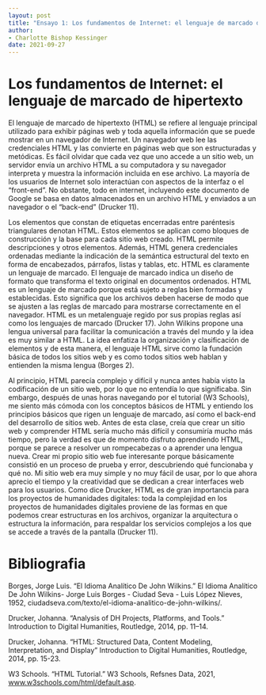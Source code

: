 ```yaml
---
layout: post
title: "Ensayo 1: Los fundamentos de Internet: el lenguaje de marcado de hipertexto"
author:
- Charlotte Bishop Kessinger
date: 2021-09-27
---
```


# Los fundamentos de Internet: el lenguaje de marcado de hipertexto

El lenguaje de marcado de hipertexto (HTML) se refiere al lenguaje principal utilizado para exhibir páginas web y toda aquella información que se puede mostrar en un navegador de Internet. Un navegador web lee las credenciales HTML y las convierte en páginas web que son estructuradas y metódicas. Es fácil olvidar que cada vez que uno accede a un sitio web, un servidor envía un archivo HTML a su computadora y su navegador interpreta y muestra la información incluida en ese archivo. La mayoría de los usuarios de Internet solo interactúan con aspectos de la interfaz o el “front-end”. No obstante, todo en internet, incluyendo este documento de Google se basa en datos almacenados en un archivo HTML y enviados a un navegador o el “back-end” (Drucker 11). 

Los elementos que constan de etiquetas encerradas entre paréntesis triangulares  denotan HTML. Estos elementos se aplican como bloques de construcción y la base para cada sitio web creado. HTML permite descripciones y otros elementos. Además, HTML genera credenciales ordenadas mediante la indicación de la semántica estructural del texto en forma de encabezados, párrafos, listas y tablas, etc. HTML es claramente un lenguaje de marcado. El lenguaje de marcado indica un diseño de formato que transforma el texto original en documentos ordenados. HTML es un lenguaje de marcado porque está sujeto a reglas bien formadas y establecidas. Esto significa que los archivos deben hacerse de modo que se ajusten a las reglas de marcado para mostrarse correctamente en el navegador. HTML es un metalenguaje regido por sus propias reglas así como los lenguajes de marcado (Drucker 17). John Wilkins propone una lengua universal para facilitar la comunicación a través del mundo y la idea es muy similar a HTML. La idea enfatiza la organización y clasificación de elementos y de esta manera, el lenguaje  HTML sirve como la fundación básica de todos los sitios web y es como todos sitios web hablan y entienden la misma lengua (Borges 2). 

Al principio, HTML parecía complejo y difícil y nunca antes había visto la codificación de un sitio web, por lo que no entendía lo que significaba. Sin embargo, después de unas horas navegando por el tutorial (W3 Schools), me siento más cómoda con los conceptos básicos de HTML y entiendo los principios básicos que rigen un  lenguaje de marcado, así como  el back-end del desarrollo de sitios web. Antes de esta clase, creía que crear un sitio web y comprender HTML sería mucho más difícil y consumiría mucho más tiempo, pero la verdad es que de momento disfruto aprendiendo HTML, porque se parece  a resolver un rompecabezas o a aprender una lengua nueva. Crear mi propio sitio web fue interesante porque básicamente consistió en un proceso de  prueba y error, descubriendo qué funcionaba y qué no. Mi sitio web era muy simple y no muy fácil de usar, por lo que ahora aprecio el tiempo y la creatividad que se dedican a crear interfaces web para los usuarios. Como dice Drucker, HTML es de gran importancia para los proyectos de humanidades digitales: toda la complejidad en los proyectos de humanidades digitales proviene de las formas en que podemos crear estructuras en los archivos, organizar la arquitectura o estructura la información, para respaldar los servicios complejos a los que se accede a través de la pantalla (Drucker 11).



# **Bibliografia**

Borges, Jorge Luis. “El Idioma Analítico De John Wilkins.” El Idioma Analítico De John Wilkins- Jorge Luis Borges - Ciudad Seva - Luis López Nieves, 1952, ciudadseva.com/texto/el-idioma-analitico-de-john-wilkins/. 

Drucker, Johanna. “Analysis of DH Projects, Platforms, and Tools.” Introduction to Digital Humanities, Routledge, 2014, pp. 11–14. 

Drucker, Johanna. “HTML: Structured Data, Content Modeling, Interpretation, and Display” Introduction to Digital Humanities, Routledge, 2014, pp. 15-23. 

W3 Schools. “HTML Tutorial.” W3 Schools, Refsnes Data, 2021, www.w3schools.com/html/default.asp. 





